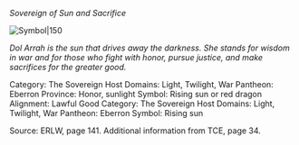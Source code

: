 *Sovereign of Sun and Sacrifice*

![Symbol|150](sundial-lorc.svg)

*Dol Arrah is the sun that drives away the darkness. She stands for wisdom in war and for those who fight with honor, pursue justice, and make sacrifices for the greater good.*

Category: The Sovereign Host
Domains: Light, Twilight, War
Pantheon: Eberron
Province: Honor, sunlight
Symbol: Rising sun or red dragon
Alignment: Lawful Good
Category: The Sovereign Host
Domains: Light, Twilight, War
Pantheon: Eberron
Symbol: Rising sun

Source: ERLW, page 141. Additional information from TCE, page 34.

